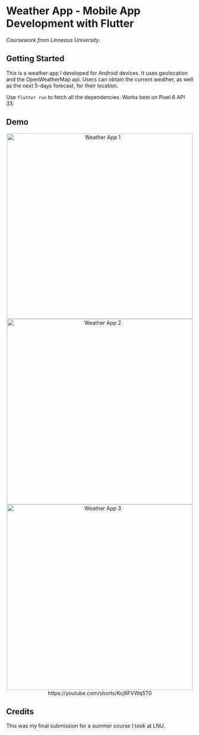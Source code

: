 # Weather App - Mobile App Development with Flutter
*Coursework from Linneaus University*.

## Getting Started

This is a weather app I developed for Android devices. It uses geolocation and the OpenWeatherMap api. Users can obtain the current weather, as well as the next 5-days forecast, for their location.

Use `flutter run` to fetch all the dependencies. Works best on Pixel 6 API 33.

## Demo

<div align="center">
<section>
<img src="https://imgur.com/cmeyRp6.jpg" alt="Weather App 1" style="height: 500px;">
<img src="https://imgur.com/JmmJ8r3.jpg" alt="Weather App 2" style="height: 500px;">
<img src="https://imgur.com/ACFNDBH.jpg" alt="Weather App 3" style="height: 500px;">
</section>
https://youtube.com/shorts/Kcj6FVWq5T0
</div>

## Credits

This was my final submission for a summer course I took at LNU.
